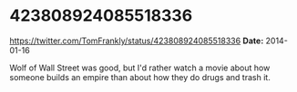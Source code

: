 # 423808924085518336
https://twitter.com/TomFrankly/status/423808924085518336
**Date:** 2014-01-16

Wolf of Wall Street was good, but I'd rather watch a movie about how someone builds an empire than about how they do drugs and trash it.
